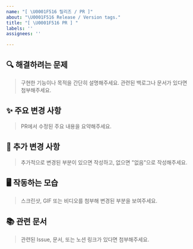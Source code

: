 ```yaml
---
name: "[ \U0001F516 릴리즈 / PR ]"
about: "\U0001F516 Release / Version tags."
title: "[ \U0001F516 PR ] "
labels: ''
assignees: ''

---
```


## 🔍 해결하려는 문제

> 구현한 기능이나 목적을 간단히 설명해주세요. 관련된 백로그나 문서가 있다면 첨부해주세요.

## ✨ 주요 변경 사항

> PR에서 수정된 주요 내용을 요약해주세요.

## 🔖 추가 변경 사항

> 추가적으로 변경된 부분이 있으면 작성하고, 없으면 "없음"으로 작성해주세요.

## 🖥 작동하는 모습

> 스크린샷, GIF 또는 비디오를 첨부해 변경된 부분을 보여주세요.

## 📚 관련 문서

> 관련된 Issue, 문서, 또는 노션 링크가 있다면 첨부해주세요.
